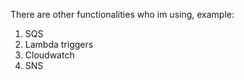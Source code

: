 There are other functionalities who im using, example:

1. SQS
1. Lambda triggers
1. Cloudwatch
1. SNS